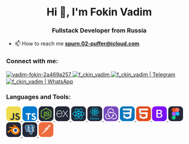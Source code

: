 <h1 align="center">Hi 👋, I'm Fokin Vadim</h1>
<h3 align="center">Fullstack Developer from Russia</h3>

- 📫 How to reach me **spurn.02-puffer@icloud.com**

<h3 align="left">Connect with me:</h3>
<p align="left">
<a href="https://linkedin.com/in/vadim-fokin-2a469a257" target="blank">
  <img align="center" src="https://raw.githubusercontent.com/rahuldkjain/github-profile-readme-generator/master/src/images/icons/Social/linked-in-alt.svg" alt="vadim-fokin-2a469a257" height="30" width="40" />
</a>
<a href="https://instagram.com/f_ckin_vadim" target="blank">
  <img align="center" src="https://raw.githubusercontent.com/rahuldkjain/github-profile-readme-generator/master/src/images/icons/Social/instagram.svg" alt="f_ckin_vadim" height="30" width="40" />
</a>
<a href="https://t.me/f_ckin_vadim" rel="nofollow">
  <img align="center" alt="f_ckin_vadim | Telegram" height="40" width="40" src="https://img.icons8.com/color/512/telegram-app.png">
</a>
<a href="https://wa.link/hm0q2x" rel="nofollow">
  <img align="center" alt="f_ckin_vadim | WhatsApp" height="40" width="40" src="https://img.icons8.com/color/512/whatsapp--v2.png">
</a>
</p>
<!-- <div style="display:flex; align-items:center">
  <a id="telegram-animation" href="https://t.me/f_ckin_vadim" style="width: 50px; height: 50px">
    <script>
      const telegram = bodymovin.loadAnimation({
        container: document.getElementById('telegram-animation'),
        path: 'icons/social/telegram.json',
        renderer: 'svg',
        loop: true,
        autoplay: true,
      });
    </script>
  </a>
  <a id="whatsapp-animation" href="https://wa.link/hm0q2x" style="width: 50px; height: 50px">
    <script>
      const watsapp = bodymovin.loadAnimation({
        container: document.getElementById('whatsapp-animation'),
        path: 'icons/social/whatsapp.json',
        renderer: 'svg',
        loop: true,
        autoplay: true,
      });
    </script>
  </a>
  <a id="linkedin-animation" href="https://linkedin.com/in/vadim-fokin-2a469a257" style="width: 50px; height: 50px">
    <script>
      const linkedin = bodymovin.loadAnimation({
        container: document.getElementById('linkedin-animation'),
        path: 'icons/social/linkedin.json',
        renderer: 'svg',
        loop: true,
        autoplay: true,
      });
    </script>
  </a>
  <a id="instagram-animation" href="https://instagram.com/f_ckin_vadim" style="width: 60px; height: 60px;">
    <script>
      const instagram = bodymovin.loadAnimation({
        container: document.getElementById('instagram-animation'),
        path: 'icons/social/instagram.json',
        renderer: 'svg',
        loop: true,
        autoplay: true,
      });
    </script>
  </a>
</div> -->

</p>

<h3 align="left">Languages and Tools:</h3>
<p align="left"> 
  <a href="https://developer.mozilla.org/en-US/docs/Web/JavaScript" target="_blank" rel="noreferrer"> 
    <img src="icons/langs-and-tools/JavaScript.svg" alt="javascript" width="40" height="40"/> </a> 
  <a href="https://www.typescriptlang.org/" target="_blank" rel="noreferrer"> 
    <img src="icons/langs-and-tools/TypeScript.svg" alt="typescript" width="40" height="40"/> </a>
  <a href="https://nodejs.org" target="_blank" rel="noreferrer"> 
    <img src="icons/langs-and-tools/NodeJS.svg" alt="nodejs" width="40" height="40"/> </a>
  <a href="https://expressjs.com" target="_blank" rel="noreferrer"> 
    <img src="icons/langs-and-tools/ExpressJS.svg" alt="express" width="40" height="40"/> </a>
  <a href="https://reactjs.org/" target="_blank" rel="noreferrer"> 
    <img src="icons/langs-and-tools/React.svg" alt="react" width="40" height="40"/> </a> 
  <a href="https://reactnative.dev/" target="_blank" rel="noreferrer"> 
    <img src="icons/langs-and-tools/React-Native.svg" alt="reactnative" width="40" height="40"/> </a> 
  <a href="https://redux.js.org" target="_blank" rel="noreferrer"> 
    <img src="icons/langs-and-tools/Redux.svg" alt="redux" width="40" height="40"/> </a>
  <a href="https://www.w3schools.com/css/" target="_blank" rel="noreferrer"> 
    <img src="icons/langs-and-tools/CSS.svg" alt="css3" width="40" height="40"/>      </a> 
  <a href="https://www.w3.org/html/" target="_blank" rel="noreferrer"> 
    <img src="icons/langs-and-tools/HTML.svg" alt="html5" width="40" height="40"/> </a>
  <a href="https://getbootstrap.com" target="_blank" rel="noreferrer"> 
    <img src="icons/langs-and-tools/Bootstrap.svg" alt="bootstrap" width="40" height="40"/> </a> 
  <a href="https://www.figma.com/" target="_blank" rel="noreferrer"> 
    <img src="icons/langs-and-tools/Figma.svg" alt="figma" width="40" height="40"/> </a> 
  <a href="https://www.blender.org/" target="_blank" rel="noreferrer"> 
    <img src="icons/langs-and-tools/Blender.svg" alt="blender" width="40" height="40"/> </a> 
  <a href="https://www.postgresql.org" target="_blank" rel="noreferrer"> 
    <img src="icons/langs-and-tools/PostgreSQL.svg" alt="postgresql" width="40" height="40"/> </a> 
  <a href="https://postman.com" target="_blank" rel="noreferrer"> 
    <img src="icons/langs-and-tools/Postman.svg" alt="postman" width="40" height="40"/> </a>  
   </p>
